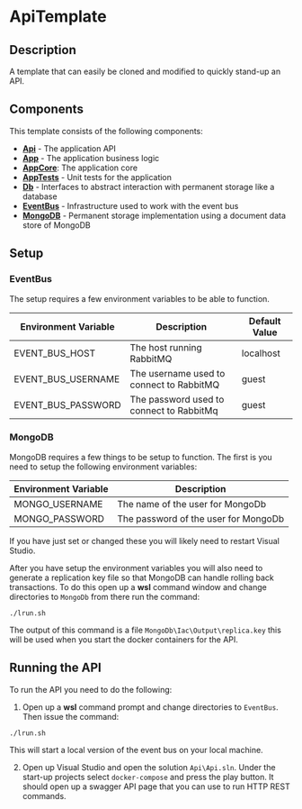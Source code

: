 # ApiTemplate
## Description
A template that can easily be cloned and modified to quickly stand-up an API.

## Components
This template consists of the following components:

* **[Api](./Api/README.md)** - The application API
* **[App](./App/README.md)** - The application business logic
* **[AppCore](./AppCore/README.md)**: The application core
* **[AppTests](./AppTests/README.md)** - Unit tests for the application
* **[Db](./Db/README.md)** - Interfaces to abstract interaction with permanent storage like a database
* **[EventBus](./EventBus/README.md)** - Infrastructure used to work with the event bus
* **[MongoDB](./MongoDb/README.md)** - Permanent storage implementation using a document data store of MongoDB

## Setup
### EventBus
The setup requires a few environment variables to be able to function. 

| Environment Variable | Description | Default Value |
| - | - | - |
| EVENT_BUS_HOST | The host running RabbitMQ | localhost |
| EVENT_BUS_USERNAME | The username used to connect to RabbitMQ | guest |
| EVENT_BUS_PASSWORD | The password used to connect to RabbitMq | guest |

### MongoDB
MongoDB requires a few things to be setup to function. The first is you need to setup the following environment variables:

| Environment Variable | Description |
| - | - |
| MONGO_USERNAME | The name of the user for MongoDb |
| MONGO_PASSWORD | The password of the user for MongoDb |

If you have just set or changed these you will likely need to restart Visual Studio.

After you have setup the environment variables you will also need to generate a replication key file so that MongoDB can handle rolling back transactions.  To do this open up a **wsl** command window and change directories to `MongoDb` from there run the command:

```
./lrun.sh
```

The output of this command is a file `MongoDb\Iac\Output\replica.key` this will be used when you start the docker containers for the API.

## Running the API
To run the API you need to do the following:

1. Open up a **wsl** command prompt and change directories to `EventBus`.  Then issue the command:

```
./lrun.sh
```
This will start a local version of the event bus on your local machine.

2. Open up Visual Studio and open the solution `Api\Api.sln`.  Under the start-up projects select `docker-compose` and press the play button. It should open up a swagger API page that you can use to run HTTP REST commands.
